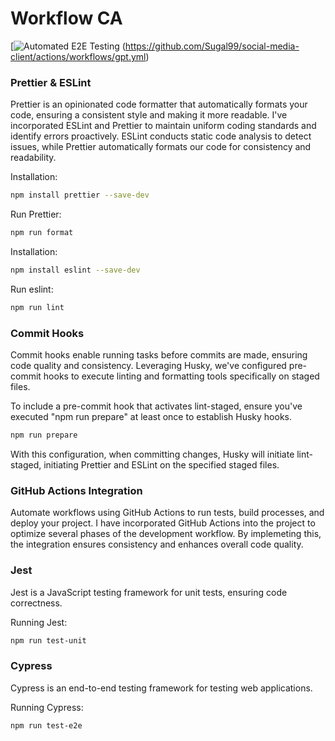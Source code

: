 # Workflow CA



[![Automated E2E Testing](https://github.com/Sugal99/social-media-client/actions/workflows/gpt.yml/badge.svg) (https://github.com/Sugal99/social-media-client/actions/workflows/gpt.yml)




### Prettier & ESLint
Prettier is an opinionated code formatter that automatically formats your code, ensuring a consistent style and making it more readable. I've incorporated ESLint and Prettier to maintain uniform coding standards and identify errors proactively.
ESLint conducts static code analysis to detect issues, while Prettier automatically formats our code for consistency and readability.

Installation:
```bash
npm install prettier --save-dev
```
Run Prettier:
```bash
npm run format
```


Installation:
```bash
npm install eslint --save-dev
```
Run eslint:
```bash
npm run lint
```

### Commit Hooks
Commit hooks enable running tasks before commits are made, ensuring code quality and consistency. 
Leveraging Husky, we've configured pre-commit hooks to execute linting and formatting tools specifically on staged files.

To include a pre-commit hook that activates lint-staged, ensure you've executed "npm run prepare" at least once to establish Husky hooks.


```bash
npm run prepare
```
With this configuration, when committing changes, Husky will initiate lint-staged, initiating Prettier and ESLint on the specified staged files.


###  GitHub Actions Integration

Automate workflows using GitHub Actions to run tests, build processes, and deploy your project.
I have incorporated GitHub Actions into the project to optimize several phases  of the development workflow. By implemeting this, the integration ensures consistency and enhances overall code quality.

### Jest
Jest is a JavaScript testing framework for unit tests, ensuring code correctness.

Running Jest:
```bash
npm run test-unit
```

### Cypress
Cypress is an end-to-end testing framework for testing web applications.

Running Cypress:
```bash
npm run test-e2e
```


